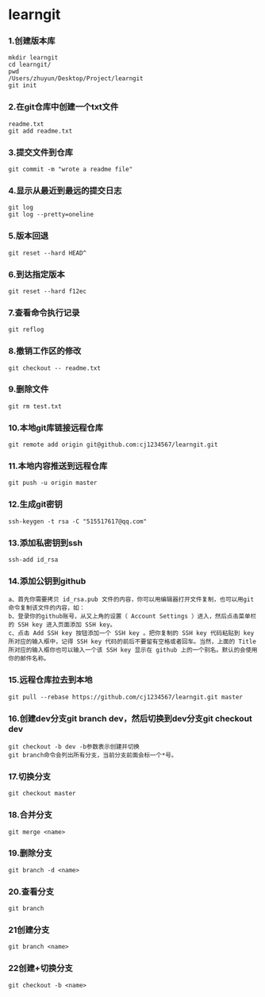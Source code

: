 # learngit

### 1.创建版本库

```
mkdir learngit
cd learngit/
pwd
/Users/zhuyun/Desktop/Project/learngit
git init
```

### 2.在git仓库中创建一个txt文件

```
readme.txt
git add readme.txt
```

### 3.提交文件到仓库

```
git commit -m "wrote a readme file"
```

### 4.显示从最近到最远的提交日志

```
git log
git log --pretty=oneline
```

### 5.版本回退

```
git reset --hard HEAD^
```

### 6.到达指定版本

```
git reset --hard f12ec
```

### 7.查看命令执行记录

```
git reflog
```

### 8.撤销工作区的修改

```
git checkout -- readme.txt
```

### 9.删除文件

```
git rm test.txt
```

### 10.本地git库链接远程仓库

```
git remote add origin git@github.com:cj1234567/learngit.git
```

### 11.本地内容推送到远程仓库

```
git push -u origin master
```

### 12.生成git密钥

```
ssh-keygen -t rsa -C "515517617@qq.com"
```

### 13.添加私密钥到ssh

```
ssh-add id_rsa
```

### 14.添加公钥到github

```
a、首先你需要拷贝 id_rsa.pub 文件的内容，你可以用编辑器打开文件复制，也可以用git命令复制该文件的内容，如：
b、登录你的github账号，从又上角的设置（ Account Settings ）进入，然后点击菜单栏的 SSH key 进入页面添加 SSH key。
c、点击 Add SSH key 按钮添加一个 SSH key 。把你复制的 SSH key 代码粘贴到 key 所对应的输入框中，记得 SSH key 代码的前后不要留有空格或者回车。当然，上面的 Title 所对应的输入框你也可以输入一个该 SSH key 显示在 github 上的一个别名。默认的会使用你的邮件名称。
```

### 15.远程仓库拉去到本地

```
git pull --rebase https://github.com/cj1234567/learngit.git master
```

### 16.创建dev分支git branch dev，然后切换到dev分支git checkout dev

```
git checkout -b dev -b参数表示创建并切换
git branch命令会列出所有分支，当前分支前面会标一个*号。
```

### 17.切换分支

```
git checkout master
```

### 18.合并分支

```
git merge <name>
```

### 19.删除分支

```
git branch -d <name>
```

### 20.查看分支

```
git branch
```


### 21创建分支

```
git branch <name>
```


### 22创建+切换分支

```
git checkout -b <name>
```




